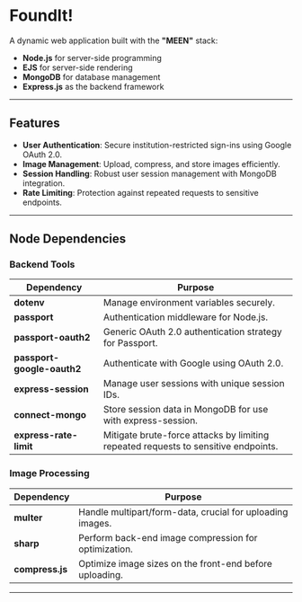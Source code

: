 # **FoundIt!**

A dynamic web application built with the **"MEEN"** stack:  
- **Node.js** for server-side programming  
- **EJS** for server-side rendering  
- **MongoDB** for database management  
- **Express.js** as the backend framework  

---

## **Features**

- **User Authentication**: Secure institution-restricted sign-ins using Google OAuth 2.0.  
- **Image Management**: Upload, compress, and store images efficiently.  
- **Session Handling**: Robust user session management with MongoDB integration.  
- **Rate Limiting**: Protection against repeated requests to sensitive endpoints.  

---

## **Node Dependencies**

### **Backend Tools**  
| Dependency         | Purpose                                                                                          |
|--------------------|--------------------------------------------------------------------------------------------------|
| **dotenv**         | Manage environment variables securely.                                                           |
| **passport**       | Authentication middleware for Node.js.                                                          |
| **passport-oauth2** | Generic OAuth 2.0 authentication strategy for Passport.                                         |
| **passport-google-oauth2** | Authenticate with Google using OAuth 2.0.                                               |
| **express-session** | Manage user sessions with unique session IDs.                                                  |
| **connect-mongo**   | Store session data in MongoDB for use with express-session.                                     |
| **express-rate-limit** | Mitigate brute-force attacks by limiting repeated requests to sensitive endpoints.           |

### **Image Processing**  
| Dependency         | Purpose                                                                                          |
|--------------------|--------------------------------------------------------------------------------------------------|
| **multer**         | Handle multipart/form-data, crucial for uploading images.                                        |
| **sharp**          | Perform back-end image compression for optimization.                                             |
| **compress.js**    | Optimize image sizes on the front-end before uploading.                                          |

---



